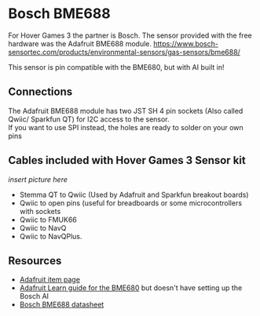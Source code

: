 # Bosch BME688
 For Hover Games 3 the partner is Bosch.  The sensor provided with the free hardware was the Adafruit BME688 module.
 https://www.bosch-sensortec.com/products/environmental-sensors/gas-sensors/bme688/
 
 This sensor is pin compatible with the BME680, but with AI built in!
 
 ## Connections 
 The Adafruit BME688 module has two JST SH 4 pin sockets (Also called Qwiic/ Sparkfun QT) for I2C access to the sensor.  
 If you want to use SPI instead, the holes are ready to solder on your own pins 
 
 ## Cables included with Hover Games 3 Sensor kit
*insert picture here*
* Stemma QT to Qwiic (Used by Adafruit and Sparkfun breakout boards)
 * Qwiic to open pins (useful for breadboards or some microcontrollers with sockets
 * Qwiic to FMUK66
 * Qwiic to NavQ
 * Qwiic to  NavQPlus.



 ## Resources 
  * [Adafruit item page](https://www.adafruit.com/product/5046)
  * [Adafruit Learn guide for the BME680](https://learn.adafruit.com/adafruit-bme680-humidity-temperature-barometic-pressure-voc-gas) but doesn't have setting up the Bosch AI
  * [Bosch BME688 datasheet](https://www.bosch-sensortec.com/media/boschsensortec/downloads/datasheets/bst-bme688-ds000.pdf)
  

